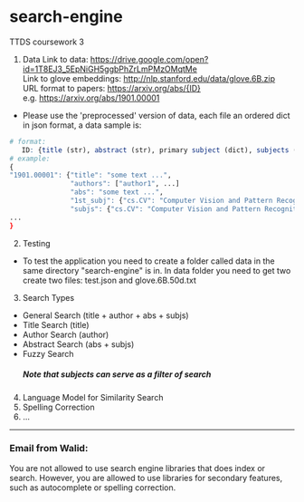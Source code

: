 # search-engine
TTDS coursework 3 

1. Data 
Link to data: https://drive.google.com/open?id=1T8EJ3_5EpNiGH5ggbPhZrLmPMzOMqtMe <br>
Link to glove embeddings: http://nlp.stanford.edu/data/glove.6B.zip <br>
URL format to papers: https://arxiv.org/abs/{ID} <br>
e.g. https://arxiv.org/abs/1901.00001 <br>
* Please use the 'preprocessed' version of data, each file an ordered dict in json format, a data sample is:
```r
# format:
   ID: {title (str), abstract (str), primary subject (dict), subjects (dict)}
# example:
{
"1901.00001": {"title": "some text ...", 
               "authors": ["author1", ...]
               "abs": "some text ...", 
               "1st_subj": {"cs.CV": "Computer Vision and Pattern Recognition"}, 
               "subjs": {"cs.CV": "Computer Vision and Pattern Recognition", "cs.LG": "Machine Learning", "stat.ML": "Machine Learning"}}},
...
}
```

2. Testing
* To test the application you need to create a folder called data in the same directory "search-engine" is in.
In data folder you need to get two create two files: test.json and glove.6B.50d.txt

3. Search Types
* General Search (title + author + abs + subjs)
* Title Search (title)
* Author Search (author)
* Abstract Search (abs + subjs)
* Fuzzy Search
   ##### Note that *subjects* can serve as a filter of search
4. Language Model for Similarity Search 
5. Spelling Correction
6. ...

--------------------
### Email from Walid:
You are not allowed to use search engine libraries that does index or search. 
However, you are allowed to use libraries for secondary features, such as autocomplete or spelling correction.
